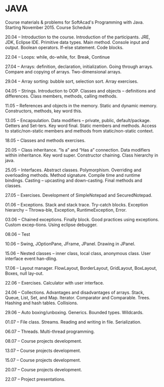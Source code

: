 # JAVA
Course materials & problems for SoftAcad's Programming with Java. Starting November 2015.
Course Schedule

20.04 – Introduction to the course. Introduction of the participants. JRE, JDK, Eclipse IDE. Primitive data types. Main method. Console input and output. Boolean operators. If-else statement. Code blocks.

22.04 – Loops: while, do-while, for. Break, Continue

27.04 – Arrays: definition, declaration, initialization. Going through arrays. Compare and copying of arrays. Two-dimensional arrays.

29.04 – Array sorting: bubble sort, selection sort. Array exercises.

04.05 – Strings. Introduction to OOP. Classes and objects – definitions and differences. Class members, methods, calling methods.

11.05 – References and objects in the memory. Static and dynamic memory. Constructors, methods, key word this.

13.05 – Encapsulation. Data modifiers – private, public, default/package. Getters and Set-ters. Key word final. Static members and methods. Access to static/non-static members and methods from static/non-static context.

18.05 – Classes and methods exercises.

20.05 – Class inheritance. “Is a” and “Has a” connection. Data modifiers within inheritance. Key word super. Constructor chaining. Class hierarchy in java.

25.05 – Interfaces. Abstract classes. Polymorphism. Overriding and overloading methods. Method signature. Compile time and runtime bindings. Casting – upcasting and down-casting. Final methods and classes.

27.05 – Exercises. Development of SimpleNotepad and SecuredNotepad.

01.06 – Exceptions. Stack and stack trace. Try-catch blocks. Exception hierarchy – Throwa-ble, Exception, RuntimeException, Error.

03.06 – Chained exceptions. Finally block. Good practices using exceptions. Custom excep-tions. Using eclipse debugger.

08.06 – Test

10.06 – Swing, JOptionPane, JFrame, JPanel. Drawing in JPanel.

15.06 – Nested classes – inner class, local class, anonymous class. User interface event han-dling.

17.06 – Layout manager. FlowLayout, BorderLayout, GridLayout, BoxLayout, Boxes, null lay-out.

22.06 – Exercises. Calculator with user interface.

24.06 – Collections. Advantages and disadvantages of arrays. Stack, Queue, List, Set, and Map. Iterator. Comparator and Comparable.
Trees. Hashing and hash tables. Collisions.

29.06 – Auto boxing/unboxing. Generics. Bounded types. Wildcards.

01.07 – File class. Streams. Reading and writing in file. Serialization.

06.07 – Threads. Multi-thread programming.

08.07 – Course projects development.

13.07 – Course projects development.

15.07 – Course projects development.

20.07 – Course projects development.

22.07 – Project presentations.

